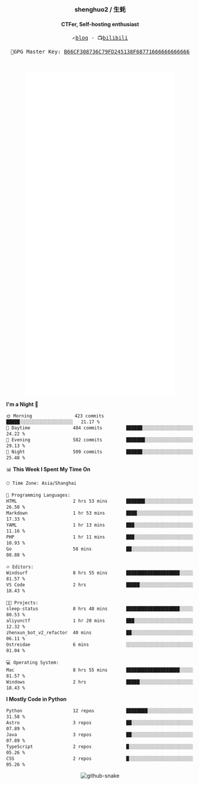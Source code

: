 <h3 align="center"> shenghuo2 / 生蚝 </h3>
<h4 align="center" >CTFer, Self-hosting enthusiast</h3>


<p align="center">
  <samp>
    ✍️<a href="https://blog.shenghuo2.top/">blog</a> -
    📺<a href="https://space.bilibili.com/85894935">bilibili</a>
  </samp>
</p>
<p align="center">
  <samp>
     🔐GPG Master Key: <a align="center" href="https://github.com/shenghuo2.gpg">B66CF308736C79FD245138F68771666666666666</a>
  </samp>
</p>
<br>
<p align="center">
  <a href="https://github.com/shenghuo2">
    <img width="400" align="top" src="https://github.com/shenghuo2/shenghuo2/blob/main/metrics.left.svg" />
  </a>
  <a href="https://github.com/shenghuo2">
    <img width="400" align="top" src="https://github.com/shenghuo2/shenghuo2/blob/main/metrics.right.svg" />
  </a>
</p>


<!--START_SECTION:waka-->
**I'm a Night 🦉** 

```text
🌞 Morning                423 commits         █████░░░░░░░░░░░░░░░░░░░░   21.17 % 
🌆 Daytime                484 commits         ██████░░░░░░░░░░░░░░░░░░░   24.22 % 
🌃 Evening                582 commits         ███████░░░░░░░░░░░░░░░░░░   29.13 % 
🌙 Night                  509 commits         ██████░░░░░░░░░░░░░░░░░░░   25.48 % 
```


📊 **This Week I Spent My Time On** 

```text
🕑︎ Time Zone: Asia/Shanghai

💬 Programming Languages: 
HTML                     2 hrs 53 mins       ███████░░░░░░░░░░░░░░░░░░   26.50 % 
Markdown                 1 hr 53 mins        ████░░░░░░░░░░░░░░░░░░░░░   17.33 % 
YAML                     1 hr 13 mins        ███░░░░░░░░░░░░░░░░░░░░░░   11.16 % 
PHP                      1 hr 11 mins        ███░░░░░░░░░░░░░░░░░░░░░░   10.93 % 
Go                       58 mins             ██░░░░░░░░░░░░░░░░░░░░░░░   08.88 % 

🔥 Editors: 
Windsurf                 8 hrs 55 mins       ████████████████████░░░░░   81.57 % 
VS Code                  2 hrs               █████░░░░░░░░░░░░░░░░░░░░   18.43 % 

🐱‍💻 Projects: 
sleep-status             8 hrs 48 mins       ████████████████████░░░░░   80.53 % 
aliyunctf                1 hr 20 mins        ███░░░░░░░░░░░░░░░░░░░░░░   12.32 % 
zhenxun_bot_v2_refactor  40 mins             ██░░░░░░░░░░░░░░░░░░░░░░░   06.11 % 
Ostreidae                6 mins              ░░░░░░░░░░░░░░░░░░░░░░░░░   01.04 % 

💻 Operating System: 
Mac                      8 hrs 55 mins       ████████████████████░░░░░   81.57 % 
Windows                  2 hrs               █████░░░░░░░░░░░░░░░░░░░░   18.43 % 
```

**I Mostly Code in Python** 

```text
Python                   12 repos            ████████░░░░░░░░░░░░░░░░░   31.58 % 
Astro                    3 repos             ██░░░░░░░░░░░░░░░░░░░░░░░   07.89 % 
Java                     3 repos             ██░░░░░░░░░░░░░░░░░░░░░░░   07.89 % 
TypeScript               2 repos             █░░░░░░░░░░░░░░░░░░░░░░░░   05.26 % 
CSS                      2 repos             █░░░░░░░░░░░░░░░░░░░░░░░░   05.26 % 
```




<!--END_SECTION:waka-->


<div align="center">
  <picture>
    <source media="(prefers-color-scheme: dark)" srcset="https://gist.githubusercontent.com/shenghuo2/bfce20b14ab0484cef03bae6e60e0b3a/raw/github-snake-dark.svg" />
    <source media="(prefers-color-scheme: light)" srcset="https://gist.githubusercontent.com/shenghuo2/bfce20b14ab0484cef03bae6e60e0b3a/raw/github-snake.svg" />
    <img alt="github-snake" src="https://gist.githubusercontent.com/shenghuo2/bfce20b14ab0484cef03bae6e60e0b3a/raw/github-snake.svg" />
  </picture>
</div>

<!--
**shenghuo2/shenghuo2** is a ✨ _special_ ✨ repository because its `README.md` (this file) appears on your GitHub profile.

Here are some ideas to get you started:

- 🔭 I’m currently working on ...
- 🌱 I’m currently learning ...
- 👯 I’m looking to collaborate on ...
- 🤔 I’m looking for help with ...
- 💬 Ask me about ...
- 📫 How to reach me: ...
- 😄 Pronouns: ...
- ⚡ Fun fact: ...
-->
